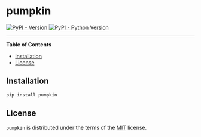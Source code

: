 # pumpkin

[![PyPI - Version](https://img.shields.io/pypi/v/pumpkin.svg)](https://pypi.org/project/pumpkin)
[![PyPI - Python Version](https://img.shields.io/pypi/pyversions/pumpkin.svg)](https://pypi.org/project/pumpkin)

-----

**Table of Contents**

- [Installation](#installation)
- [License](#license)

## Installation

```console
pip install pumpkin
```

## License

`pumpkin` is distributed under the terms of the [MIT](https://spdx.org/licenses/MIT.html) license.
